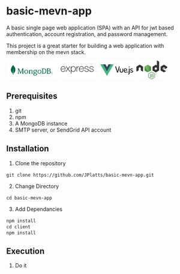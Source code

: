 # basic-mevn-app
A basic single page web application (SPA) with an API for jwt based authentication, account registration, and password management.

This project is a great starter for building a web application with membership on the mevn stack.




  <img src="./client/src//assets/MongoDB_Logo_RGB_Logo_Forest-Green.svg" height="50" alt="MongoDB" title="MongoDB">
  <img src="./client/src//assets/express-js-seeklogo.com.svg" height="50" alt="Express" title="Express">
  <img src="./client/src/assets/vue-js-seeklogo.com.svg" height="50" alt="Vue" title="Vue">
  <img src="./client/src/assets/Node.js_logo.svg" height="50" alt="Vue" title="Vue">


## Prerequisites
1.  git
2.  npm
3.  A MongoDB instance
4.  SMTP server, or SendGrid API account


## Installation
1. Clone the repository
```
git clone https://github.com/JPlatts/basic-mevn-app.git
```
2. Change Directory
```
cd basic-mevn-app
```
3. Add Dependancies
```
npm install
cd client
npm install
```

## Execution
1. Do it
